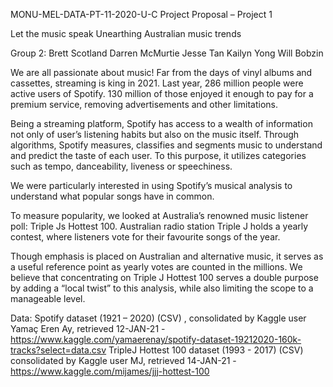 MONU-MEL-DATA-PT-11-2020-U-C
Project Proposal – Project 1

Let the music speak
Unearthing Australian music trends

Group 2:
Brett Scotland
Darren McMurtie
Jesse Tan
Kailyn Yong
Will Bobzin

We are all passionate about music! Far from the days of vinyl albums and cassettes, streaming is king in 2021. Last year, 286 million people were active users of Spotify. 130 million of those enjoyed it enough to pay for a premium service, removing advertisements and other limitations.

Being a streaming platform, Spotify has access to a wealth of information not only of user’s listening habits but also on the music itself. Through algorithms, Spotify measures, classifies and segments music to understand and predict the taste of each user. To this purpose, it utilizes categories such as tempo, danceability, liveness or speechiness.

We were particularly interested in using Spotify’s musical analysis to understand what popular songs have in common.

To measure popularity, we looked at Australia’s renowned music listener poll: Triple Js Hottest 100. Australian radio station Triple J holds a yearly contest, where listeners vote for their favourite songs of the year.

Though emphasis is placed on Australian and alternative music, it serves as a useful reference point as yearly votes are counted in the millions. We believe that concentrating on Triple J Hottest 100 serves a double purpose by adding a “local twist” to this analysis, while also limiting the scope to a manageable level.

Data:
Spotify dataset (1921 – 2020) (CSV) , consolidated by Kaggle user Yamaç Eren Ay, retrieved 12-JAN-21 - https://www.kaggle.com/yamaerenay/spotify-dataset-19212020-160k-tracks?select=data.csv
TripleJ Hottest 100 dataset (1993 - 2017) (CSV) consolidated by Kaggle user MJ, retrieved 14-JAN-21 - https://www.kaggle.com/mijames/jjj-hottest-100 

